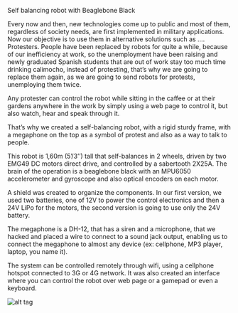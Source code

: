 Self balancing robot with Beaglebone Black

Every now and then, new technologies come up to public and most of them, regardless of society needs, are first implemented in military applications. Now our objective is to use them in alternative solutions such as …. Protesters. People have been replaced by robots for quite a while, because of our inefficiency at work, so the unemployment have been raising and newly graduated Spanish students that are out of work stay too much time drinking calimocho, instead of protesting, that’s why we are going to replace them again, as we are going to send robots for protests, unemploying them twice.
	
Any protester can control the robot while sitting in the caffee or at their gardens anywhere in the work by simply using a web page to control it, but also watch, hear and speak through it.
	
That’s why we created a self-balancing robot, with a rigid sturdy frame, with a megaphone on the top as a symbol of protest and also as a way to talk to people.
	
This robot is 1,60m (5’/3’’) tall that self-balances in 2 wheels, driven by two EMG49 DC motors direct drive, and controlled by a sabertooth 2X25A. The brain of the operation is a beaglebone black with an MPU6050 accelerometer and gyroscope and also optical encoders on each motor.
	
A shield was created to organize the components. In our first version, we used two batteries, one of 12V to power the control electronics and then a 24V LiPo for the motors, the second version is going to use only the 24V battery.
	
The megaphone is a DH-12, that has a siren and a microphone, that we hacked and placed a wire to connect to a sound jack output, enabling us to connect the megaphone to almost any device (ex: cellphone, MP3 player, laptop, you name it).
	
The system can be controlled remotely through wifi, using a cellphone hotspot connected to 3G or 4G network. It was also created an interface where you can control the robot over web page or a gamepad or even a keyboard.



![alt tag](https://cloud.githubusercontent.com/assets/15111231/12036213/d9721ffa-ae3b-11e5-899e-e24c620e9729.jpg)

